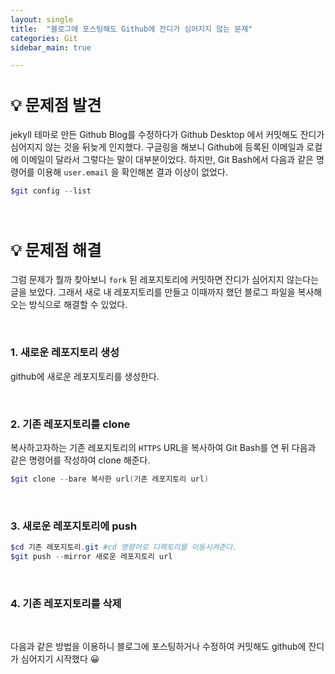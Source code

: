 ```yaml
---
layout: single
title:  "블로그에 포스팅해도 Github에 잔디가 심어지지 않는 문제"
categories: Git
sidebar_main: true

---
```


<style>H2{font-size:1.8em;}</style>

## 💡 문제점 발견

jekyll 테마로 만든 Github Blog를 수정하다가 Github Desktop 에서 커밋해도 잔디가 심어지지 않는 것을 뒤늦게 인지했다. 구글링을 해보니 Github에 등록된 이메일과 로컬에 이메일이 달라서 그렇다는 말이 대부분이었다. 하지만, Git Bash에서 다음과 같은 명령어를 이용해 `user.email` 을 확인해본 결과 이상이 없었다.
```powershell
$git config --list
```

<br/>

## 💡 문제점 해결

그럼 문제가 뭘까 찾아보니 `fork` 된 레포지토리에 커밋하면 잔디가 심어지지 않는다는 글을 보았다. 그래서 새로 내 레포지토리를 만들고 이때까지 했던 블로그 파일을 복사해오는 방식으로 해결할 수 있었다.

<br/>

### 1. 새로운 레포지토리 생성

github에 새로운 레포지토리를 생성한다.

<br/>

### 2. 기존 레포지토리를 clone

복사하고자하는 기존 레포지토리의  `HTTPS`  URL을 복사하여 Git Bash를 연 뒤 다음과 같은 명령어를 작성하여 clone 해준다.

```powershell
$git clone --bare 복사한 url(기존 레포지토리 url)
```

<br/>

### 3.  새로운 레포지토리에 push

```powershell
$cd 기존 레포지토리.git #cd 명령어로 디렉토리를 이동시켜준다.
$git push --mirror 새로운 레포지토리 url
```

<br/>

### 4. 기존 레포지토리를 삭제

<br/>

다음과 같은 방법을 이용하니 블로그에 포스팅하거나 수정하여 커밋해도 github에 잔디가 심어지기 시작했다 😀

